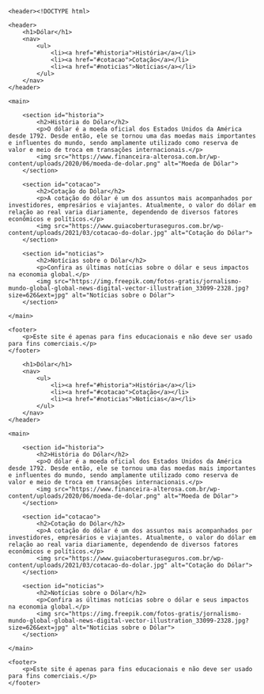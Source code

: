 <!DOCTYPE html>
<html>
<head>
	<title>Dólar - Sua referência para câmbio</title>
</head>
<body>

	<header><!DOCTYPE html>
<html>
<head>
	<title>Dólar - Sua referência para câmbio</title>
</head>
<body>

	<header>
		<h1>Dólar</h1>
		<nav>
			<ul>
				<li><a href="#historia">História</a></li>
				<li><a href="#cotacao">Cotação</a></li>
				<li><a href="#noticias">Notícias</a></li>
			</ul>
		</nav>
	</header>

	<main>

		<section id="historia">
			<h2>História do Dólar</h2>
			<p>O dólar é a moeda oficial dos Estados Unidos da América desde 1792. Desde então, ele se tornou uma das moedas mais importantes e influentes do mundo, sendo amplamente utilizado como reserva de valor e meio de troca em transações internacionais.</p>
			<img src="https://www.financeira-alterosa.com.br/wp-content/uploads/2020/06/moeda-de-dolar.png" alt="Moeda de Dólar">
		</section>

		<section id="cotacao">
			<h2>Cotação do Dólar</h2>
			<p>A cotação do dólar é um dos assuntos mais acompanhados por investidores, empresários e viajantes. Atualmente, o valor do dólar em relação ao real varia diariamente, dependendo de diversos fatores econômicos e políticos.</p>
			<img src="https://www.guiacoberturaseguros.com.br/wp-content/uploads/2021/03/cotacao-do-dolar.jpg" alt="Cotação do Dólar">
		</section>

		<section id="noticias">
			<h2>Notícias sobre o Dólar</h2>
			<p>Confira as últimas notícias sobre o dólar e seus impactos na economia global.</p>
			<img src="https://img.freepik.com/fotos-gratis/jornalismo-mundo-global-global-news-digital-vector-illustration_33099-2328.jpg?size=626&ext=jpg" alt="Notícias sobre o Dólar">
		</section>

	</main>

	<footer>
		<p>Este site é apenas para fins educacionais e não deve ser usado para fins comerciais.</p>
	</footer>

</body>
</html>

		<h1>Dólar</h1>
		<nav>
			<ul>
				<li><a href="#historia">História</a></li>
				<li><a href="#cotacao">Cotação</a></li>
				<li><a href="#noticias">Notícias</a></li>
			</ul>
		</nav>
	</header>

	<main>

		<section id="historia">
			<h2>História do Dólar</h2>
			<p>O dólar é a moeda oficial dos Estados Unidos da América desde 1792. Desde então, ele se tornou uma das moedas mais importantes e influentes do mundo, sendo amplamente utilizado como reserva de valor e meio de troca em transações internacionais.</p>
			<img src="https://www.financeira-alterosa.com.br/wp-content/uploads/2020/06/moeda-de-dolar.png" alt="Moeda de Dólar">
		</section>

		<section id="cotacao">
			<h2>Cotação do Dólar</h2>
			<p>A cotação do dólar é um dos assuntos mais acompanhados por investidores, empresários e viajantes. Atualmente, o valor do dólar em relação ao real varia diariamente, dependendo de diversos fatores econômicos e políticos.</p>
			<img src="https://www.guiacoberturaseguros.com.br/wp-content/uploads/2021/03/cotacao-do-dolar.jpg" alt="Cotação do Dólar">
		</section>

		<section id="noticias">
			<h2>Notícias sobre o Dólar</h2>
			<p>Confira as últimas notícias sobre o dólar e seus impactos na economia global.</p>
			<img src="https://img.freepik.com/fotos-gratis/jornalismo-mundo-global-global-news-digital-vector-illustration_33099-2328.jpg?size=626&ext=jpg" alt="Notícias sobre o Dólar">
		</section>

	</main>

	<footer>
		<p>Este site é apenas para fins educacionais e não deve ser usado para fins comerciais.</p>
	</footer>

</body>
</html>
